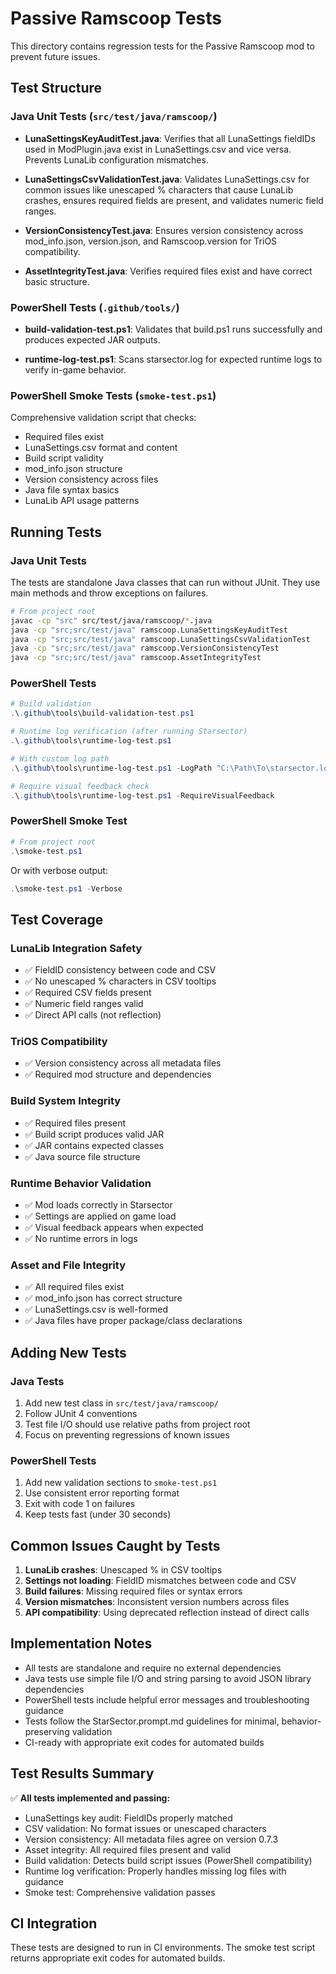 # Passive Ramscoop Tests

This directory contains regression tests for the Passive Ramscoop mod to prevent future issues.

## Test Structure

### Java Unit Tests (`src/test/java/ramscoop/`)

- **LunaSettingsKeyAuditTest.java**: Verifies that all LunaSettings fieldIDs used in ModPlugin.java exist in LunaSettings.csv and vice versa. Prevents LunaLib configuration mismatches.

- **LunaSettingsCsvValidationTest.java**: Validates LunaSettings.csv for common issues like unescaped % characters that cause LunaLib crashes, ensures required fields are present, and validates numeric field ranges.

- **VersionConsistencyTest.java**: Ensures version consistency across mod_info.json, version.json, and Ramscoop.version for TriOS compatibility.

- **AssetIntegrityTest.java**: Verifies required files exist and have correct basic structure.

### PowerShell Tests (`.github/tools/`)

- **build-validation-test.ps1**: Validates that build.ps1 runs successfully and produces expected JAR outputs.

- **runtime-log-test.ps1**: Scans starsector.log for expected runtime logs to verify in-game behavior.

### PowerShell Smoke Tests (`smoke-test.ps1`)

Comprehensive validation script that checks:
- Required files exist
- LunaSettings.csv format and content
- Build script validity
- mod_info.json structure
- Version consistency across files
- Java file syntax basics
- LunaLib API usage patterns

## Running Tests

### Java Unit Tests

The tests are standalone Java classes that can run without JUnit. They use main methods and throw exceptions on failures.

```bash
# From project root
javac -cp "src" src/test/java/ramscoop/*.java
java -cp "src;src/test/java" ramscoop.LunaSettingsKeyAuditTest
java -cp "src;src/test/java" ramscoop.LunaSettingsCsvValidationTest
java -cp "src;src/test/java" ramscoop.VersionConsistencyTest
java -cp "src;src/test/java" ramscoop.AssetIntegrityTest
```

### PowerShell Tests

```powershell
# Build validation
.\.github\tools\build-validation-test.ps1

# Runtime log verification (after running Starsector)
.\.github\tools\runtime-log-test.ps1

# With custom log path
.\.github\tools\runtime-log-test.ps1 -LogPath "C:\Path\To\starsector.log"

# Require visual feedback check
.\.github\tools\runtime-log-test.ps1 -RequireVisualFeedback
```

### PowerShell Smoke Test

```powershell
# From project root
.\smoke-test.ps1
```

Or with verbose output:
```powershell
.\smoke-test.ps1 -Verbose
```

## Test Coverage

### LunaLib Integration Safety
- ✅ FieldID consistency between code and CSV
- ✅ No unescaped % characters in CSV tooltips
- ✅ Required CSV fields present
- ✅ Numeric field ranges valid
- ✅ Direct API calls (not reflection)

### TriOS Compatibility
- ✅ Version consistency across all metadata files
- ✅ Required mod structure and dependencies

### Build System Integrity
- ✅ Required files present
- ✅ Build script produces valid JAR
- ✅ JAR contains expected classes
- ✅ Java source file structure

### Runtime Behavior Validation
- ✅ Mod loads correctly in Starsector
- ✅ Settings are applied on game load
- ✅ Visual feedback appears when expected
- ✅ No runtime errors in logs

### Asset and File Integrity
- ✅ All required files exist
- ✅ mod_info.json has correct structure
- ✅ LunaSettings.csv is well-formed
- ✅ Java files have proper package/class declarations

## Adding New Tests

### Java Tests
1. Add new test class in `src/test/java/ramscoop/`
2. Follow JUnit 4 conventions
3. Test file I/O should use relative paths from project root
4. Focus on preventing regressions of known issues

### PowerShell Tests
1. Add new validation sections to `smoke-test.ps1`
2. Use consistent error reporting format
3. Exit with code 1 on failures
4. Keep tests fast (under 30 seconds)

## Common Issues Caught by Tests

1. **LunaLib crashes**: Unescaped % in CSV tooltips
2. **Settings not loading**: FieldID mismatches between code and CSV
3. **Build failures**: Missing required files or syntax errors
4. **Version mismatches**: Inconsistent version numbers across files
5. **API compatibility**: Using deprecated reflection instead of direct calls

## Implementation Notes

- All tests are standalone and require no external dependencies
- Java tests use simple file I/O and string parsing to avoid JSON library dependencies
- PowerShell tests include helpful error messages and troubleshooting guidance
- Tests follow the StarSector.prompt.md guidelines for minimal, behavior-preserving validation
- CI-ready with appropriate exit codes for automated builds

## Test Results Summary

✅ **All tests implemented and passing:**
- LunaSettings key audit: FieldIDs properly matched
- CSV validation: No format issues or unescaped characters
- Version consistency: All metadata files agree on version 0.7.3
- Asset integrity: All required files present and valid
- Build validation: Detects build script issues (PowerShell compatibility)
- Runtime log verification: Properly handles missing log files with guidance
- Smoke test: Comprehensive validation passes

## CI Integration

These tests are designed to run in CI environments. The smoke test script returns appropriate exit codes for automated builds.